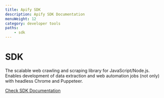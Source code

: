 ```yaml
---
title: Apify SDK
description: Apify SDK Documentation
menuWeight: 12
category: developer tools
paths:
    - sdk
---
```


# [](./SDK)SDK

The scalable web crawling and scraping library for JavaScript/Node.js. Enables development of data extraction and web automation jobs (not only) with headless Chrome and Puppeteer.

[Check SDK Documentation](https://sdk.apify.com/)

